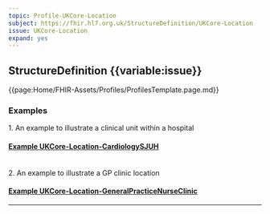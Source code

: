 ```yaml
---
topic: Profile-UKCore-Location
subject: https://fhir.hl7.org.uk/StructureDefinition/UKCore-Location
issue: UKCore-Location
expand: yes
---
```


## StructureDefinition {{variable:issue}}

{{page:Home/FHIR-Assets/Profiles/ProfilesTemplate.page.md}}

<div id="Examples" class="tabcontent">
  <h3>Examples</h3>
  1. An example to illustrate a clinical unit within a hospital 
<h4><a href='https://simplifier.net/guide/UK-Core-Implementation-Guide-STU3-Sequence/Home/Examples/Profile-Examples/Example-UKCore-Location-CardiologySJUH.page.md?version=current' target="_blank">Example UKCore-Location-CardiologySJUH</a></h4>
<br>
 2. An example to illustrate a GP clinic location
<h4><a href='https://simplifier.net/guide/UK-Core-Implementation-Guide-STU3-Sequence/Home/Examples/Profile-Examples/Example-UKCore-Location-GeneralPracticeNurseClinic.page.md?version=current' target="_blank">Example UKCore-Location-GeneralPracticeNurseClinic</a></h4>
</div>


<hr class="thickline">





